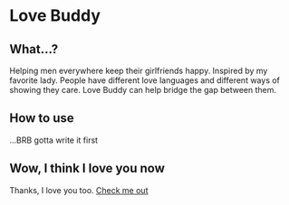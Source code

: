 # Love Buddy

## What...?
Helping men everywhere keep their girlfriends happy. Inspired by my favorite lady.
People have different love languages and different ways of showing they care.
Love Buddy can help bridge the gap between them.

## How to use
...BRB gotta write it first

## Wow, I think I love you now
Thanks, I love you too. [Check me out](https://narula.xyz/)